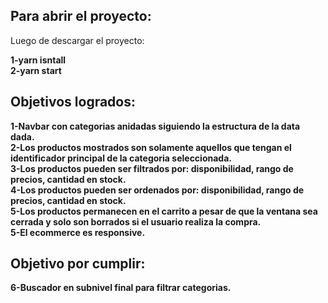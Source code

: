 ## Para abrir el proyecto:

Luego de descargar el proyecto:

**1-yarn isntall**  
**2-yarn start**    

## Objetivos logrados:

**1-Navbar con categorias anidadas siguiendo la estructura de la data dada.**  
**2-Los productos mostrados son solamente aquellos que tengan el identificador principal de la categoria seleccionada.**  
**3-Los productos pueden ser filtrados por:  disponibilidad, rango de precios, cantidad en stock.**  
**4-Los productos pueden ser ordenados por:  disponibilidad, rango de precios, cantidad en stock.**   
**5-Los productos permanecen en el carrito a pesar de que la ventana sea cerrada y solo son borrados si el usuario realiza la compra.**  
**5-El ecommerce es responsive.**  

## Objetivo por cumplir:
**6-Buscador en subnivel final para filtrar categorias.**
